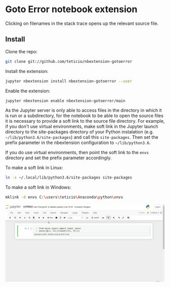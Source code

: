 # Goto Error notebook extension

Clicking on filenames in the stack trace opens up the relevant source file.

## Install

Clone the repo:

```bash
git clone git://github.com/teticio/nbextension-gotoerror
```

Install the extension:

```bash
jupyter nbextension install nbextension-gotoerror --user
```

Enable the extension:

```bash
jupyter nbextension enable nbextension-gotoerror/main
```

As the Jupyter server is only able to access files in the directory in which it is run or a subdirectory, for the notebook to be able to open the source files it is necessary to provide a soft link to the source file directory. For example, if you don't use virtual environments, make soft link in the Jupyter launch directory to the site-packages directory of your Python instalation (e.g. ```~/lib/python3.6/site-packages```) and call this ```site-packages```. Then set the prefix parameter in the nbextension configuration to ```~/lib/python3.6```. 

If you do use virtual environments, then point the soft link to the ```envs``` directory and set the prefix parameter accordingly.

To make a soft link in Linux:

```bash
ln -s ~/.local/lib/python3.6/site-packages site-packages
```

To make a soft link in Windows:

```bash
mklink -d envs C:\users\teticio\Anaconda\python\envs
```

![demo](demo.gif)
